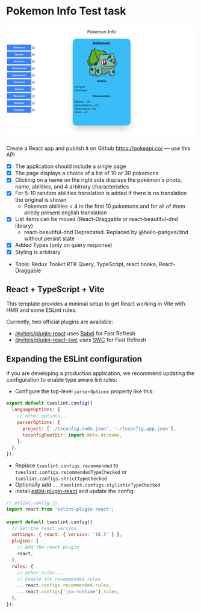 # Pokemon Info Test task

![preview](./screenshot.png)

Create a React app and publish it on Github
https://pokeapi.co/ — use this API

- [x] The application should include a single page
- [x] The page displays a choice of a list of 10 or 30 pokemons
- [x] Clicking on a name on the right side displays the pokémon's photo, name, abilities, and 4 arbitrary characteristics
- [x] For 5-10 random abilities translation is added if there is no translation the original is shown
  - Pokemon abilities < 4 in the first 10 pokemons and for all of them alredy present english translation
- [x] List items can be moved (React-Draggable or react-beautiful-dnd library)
  - react-beautiful-dnd Deprecated. Replaced by @hello-pangea/dnd without persist state
- [x] Added Types (only on query response)
- [x] Styling is arbitrary
- Tools: Redux Toolkit RTK Query, TypeScript, react hooks, React-Draggable

## React + TypeScript + Vite

This template provides a minimal setup to get React working in Vite with HMR and some ESLint rules.

Currently, two official plugins are available:

- [@vitejs/plugin-react](https://github.com/vitejs/vite-plugin-react/blob/main/packages/plugin-react/README.md) uses [Babel](https://babeljs.io/) for Fast Refresh
- [@vitejs/plugin-react-swc](https://github.com/vitejs/vite-plugin-react-swc) uses [SWC](https://swc.rs/) for Fast Refresh

## Expanding the ESLint configuration

If you are developing a production application, we recommend updating the configuration to enable type aware lint rules:

- Configure the top-level `parserOptions` property like this:

```js
export default tseslint.config({
  languageOptions: {
    // other options...
    parserOptions: {
      project: ['./tsconfig.node.json', './tsconfig.app.json'],
      tsconfigRootDir: import.meta.dirname,
    },
  },
});
```

- Replace `tseslint.configs.recommended` to `tseslint.configs.recommendedTypeChecked` or `tseslint.configs.strictTypeChecked`
- Optionally add `...tseslint.configs.stylisticTypeChecked`
- Install [eslint-plugin-react](https://github.com/jsx-eslint/eslint-plugin-react) and update the config:

```js
// eslint.config.js
import react from 'eslint-plugin-react';

export default tseslint.config({
  // Set the react version
  settings: { react: { version: '18.3' } },
  plugins: {
    // Add the react plugin
    react,
  },
  rules: {
    // other rules...
    // Enable its recommended rules
    ...react.configs.recommended.rules,
    ...react.configs['jsx-runtime'].rules,
  },
});
```
